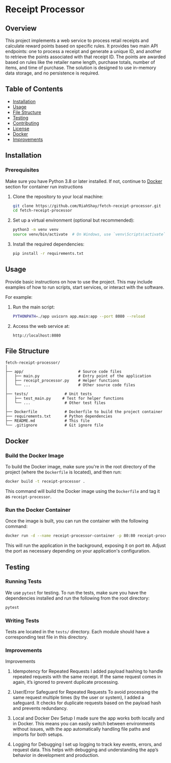 
# Receipt Processor

## Overview
This project implements a web service to process retail receipts and calculate reward points based on specific rules. It provides two main API endpoints: one to process a receipt and generate a unique ID, and another to retrieve the points associated with that receipt ID. The points are awarded based on rules like the retailer name length, purchase totals, number of items, and time of purchase. The solution is designed to use in-memory data storage, and no persistence is required.

## Table of Contents
- [Installation](#installation)
- [Usage](#usage)
- [File Structure](#file-structure)
- [Testing](#testing)
- [Contributing](#contributing)
- [License](#license)
- [Docker](#docker)
- [Improvements](#improvements)

## Installation

### Prerequisites
Make sure you have Python 3.8 or later installed. If not, continue to [Docker](#docker) section for container run instructions

1. Clone the repository to your local machine:

   ```bash
   git clone https://github.com/RiahShay/fetch-receipt-processor.git
   cd fetch-receipt-processor
   ```

2. Set up a virtual environment (optional but recommended):

   ```bash
   python3 -m venv venv
   source venv/bin/activate  # On Windows, use `venv\Scripts\activate`
   ```

3. Install the required dependencies:

   ```bash
   pip install -r requirements.txt
   ```

## Usage

Provide basic instructions on how to use the project. This may include examples of how to run scripts, start services, or interact with the software.

For example:

1. Run the main script:

   ```bash
   PYTHONPATH=./app uvicorn app.main:app --port 8080 --reload
   ```

2. Access the web service at:

   ```
   http://localhost:8080
   ```

## File Structure

```plaintext
fetch-receipt-processor/
│
├── app/                        # Source code files
│   ├── main.py                 # Entry point of the application
│   ├── receipt_processor.py    # Helper functions
│   └── ...                     # Other source code files
│
├── tests/                # Unit tests
│   ├── test_main.py     # Test for helper functions
│   └── ...               # Other test files
│
├── Dockerfile            # Dockerfile to build the project container
├── requirements.txt      # Python dependencies
├── README.md             # This file
└── .gitignore            # Git ignore file
```

## Docker

### Build the Docker Image

To build the Docker image, make sure you're in the root directory of the project (where the `Dockerfile` is located), and then run:

```bash
docker build -t receipt-processor .
```

This command will build the Docker image using the `Dockerfile` and tag it as `receipt-processor`.

### Run the Docker Container

Once the image is built, you can run the container with the following command:

```bash
docker run -d --name receipt-processor-container -p 80:80 receipt-processor
```

This will run the application in the background, exposing it on port `80`. Adjust the port as necessary depending on your application's configuration.


## Testing

### Running Tests

We use `pytest` for testing. To run the tests, make sure you have the dependencies installed and run the following from the root directory:

```bash
pytest
```

### Writing Tests

Tests are located in the `tests/` directory. Each module should have a corresponding test file in this directory.


### Improvements
Improvements
1. Idempotency for Repeated Requests
I added payload hashing to handle repeated requests with the same receipt. If the same request comes in again, it’s ignored to prevent duplicate processing.

2. User/Error Safeguard for Repeated Requests
To avoid processing the same request multiple times (by the user or system), I added a safeguard. It checks for duplicate requests based on the payload hash and prevents redundancy.

3. Local and Docker Dev Setup
I made sure the app works both locally and in Docker. This means you can easily switch between environments without issues, with the app automatically handling file paths and imports for both setups.

4. Logging for Debugging
I set up logging to track key events, errors, and request data. This helps with debugging and understanding the app’s behavior in development and production.